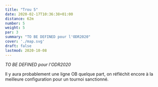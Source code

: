 ```yaml
---
title: "Trou 5"
date: 2020-02-17T10:36:38+01:00
distance: 62m
number: 5
weight: 5
par: 3
summary: "TO BE DEFINED pour l'ODR2020"
cover: './map.svg'
draft: false
lastmod: 2020-10-08
---
```


*TO BE DEFINED pour l'ODR2020*

Il y aura probablement une ligne OB quelque part, on réfléchit encore à la meilleure configuration pour un tournoi sanctionné.